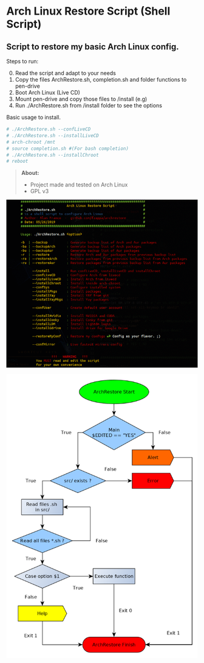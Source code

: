 Arch Linux Restore Script (Shell Script)
============================================

Script to restore my basic Arch Linux config.
--------------------------------------------------------------------------
Steps to run:

0. Read the script and adapt to your needs
1. Copy the files ArchRestore.sh, completion.sh and folder functions to pen-drive
2. Boot Arch Linux (Live CD)
3. Mount pen-drive and copy those files to /install (e.g)
4. Run ./ArchRestore.sh from /install folder to see the options

Basic usage to install.

```sh
# ./ArchRestore.sh --confLiveCD
# ./ArchRestore.sh --installLiveCD
# arch-chroot /mnt
# source completion.sh #(For bash completion)
# ./ArchRestore.sh --installChroot
# reboot 
```

> **About:**
> 
>- Project made and tested on Arch Linux
>- GPL v3
>

![](prog.gif)

![](basicflowchart.png)
